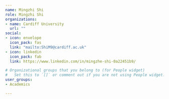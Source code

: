 ```yaml
---
name: Mingzhi Shi
role: Mingzhi Shi
organizations:
- name: Cardiff University 
  url: ""
social:
- icon: envelope
  icon_pack: fas
  link: "mailto:ShiM9@cardiff.ac.uk"
- icon: linkedin
  icon_pack: fab
  link: https://www.linkedin.com/in/mingzhe-shi-0a22451b9/

# Organizational groups that you belong to (for People widget)
#   Set this to `[]` or comment out if you are not using People widget.  
user_groups:
- Academics

---
```


